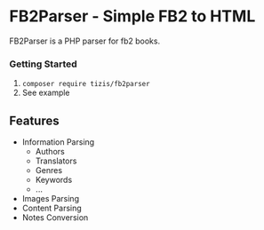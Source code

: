 # FB2Parser - Simple FB2 to HTML

FB2Parser is a PHP parser for fb2 books.

### Getting Started
1. `composer require tizis/fb2parser`
2. See example

## Features
- Information Parsing
    - Authors
    - Translators
    - Genres
    - Keywords
    - ...
- Images Parsing
- Content Parsing
- Notes Сonversion
